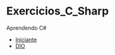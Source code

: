 # Exercicios_C_Sharp
Aprendendo C#

* [Iniciante](https://github.com/leonardolginfo/Exercicios_C_Sharp/tree/main/Iniciante)
* [DIO](https://github.com/leonardolginfo/Exercicios_C_Sharp/tree/main/Desafios_e_Exercicios_DIO/Dio.Bank)
